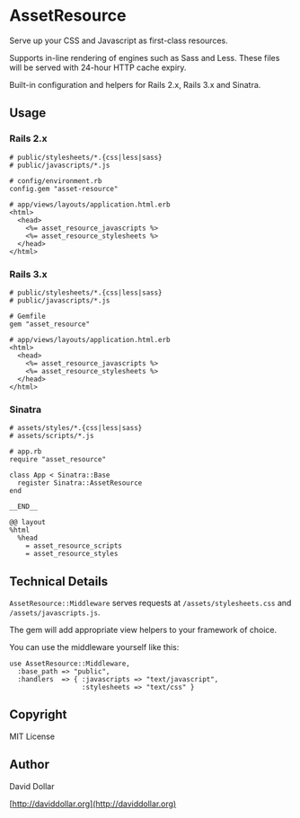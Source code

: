 # AssetResource

Serve up your CSS and Javascript as first-class resources.

Supports in-line rendering of engines such as Sass and Less. These files will
be served with 24-hour HTTP cache expiry.

Built-in configuration and helpers for Rails 2.x, Rails 3.x and Sinatra.

## Usage

### Rails 2.x

    # public/stylesheets/*.{css|less|sass}
    # public/javascripts/*.js

    # config/environment.rb
    config.gem "asset-resource"

    # app/views/layouts/application.html.erb
    <html>
      <head>
        <%= asset_resource_javascripts %>
        <%= asset_resource_stylesheets %>
      </head>
    </html>

### Rails 3.x

    # public/stylesheets/*.{css|less|sass}
    # public/javascripts/*.js

    # Gemfile
    gem "asset_resource"

    # app/views/layouts/application.html.erb
    <html>
      <head>
        <%= asset_resource_javascripts %>
        <%= asset_resource_stylesheets %>
      </head>
    </html>

### Sinatra

    # assets/styles/*.{css|less|sass}
    # assets/scripts/*.js

    # app.rb
    require "asset_resource"

    class App < Sinatra::Base
      register Sinatra::AssetResource
    end

    __END__

    @@ layout
    %html
      %head
        = asset_resource_scripts
        = asset_resource_styles

## Technical Details

  `AssetResource::Middleware` serves requests at `/assets/stylesheets.css` and
`/assets/javascripts.js`.

The gem will add appropriate view helpers to your framework of choice.

You can use the middleware yourself like this:

    use AssetResource::Middleware,
      :base_path => "public",
      :handlers  => { :javascripts => "text/javascript",
                      :stylesheets => "text/css" }

## Copyright

MIT License

## Author

David Dollar

[http://daviddollar.org](http://daviddollar.org)
